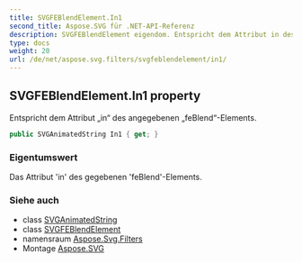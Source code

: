 ```yaml
---
title: SVGFEBlendElement.In1
second_title: Aspose.SVG für .NET-API-Referenz
description: SVGFEBlendElement eigendom. Entspricht dem Attribut in des angegebenen feBlendElements.
type: docs
weight: 20
url: /de/net/aspose.svg.filters/svgfeblendelement/in1/
---
```

## SVGFEBlendElement.In1 property

Entspricht dem Attribut „in“ des angegebenen „feBlend“-Elements.

```csharp
public SVGAnimatedString In1 { get; }
```

### Eigentumswert

Das Attribut 'in' des gegebenen 'feBlend'-Elements.

### Siehe auch

* class [SVGAnimatedString](../../../aspose.svg.datatypes/svganimatedstring/)
* class [SVGFEBlendElement](../)
* namensraum [Aspose.Svg.Filters](../../svgfeblendelement/)
* Montage [Aspose.SVG](../../../)


